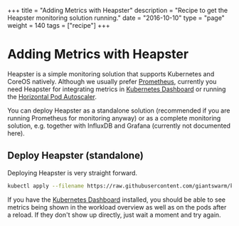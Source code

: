 +++
title = "Adding Metrics with Heapster"
description = "Recipe to get the Heapster monitoring solution running."
date = "2016-10-10"
type = "page"
weight = 140
tags = ["recipe"]
+++

# Adding Metrics with Heapster

Heapster is a simple monitoring solution that supports Kubernetes and CoreOS natively. Although we usually prefer [Prometheus](/guides/kubernetes-prometheus/), currently you need Heapster for integrating metrics in [Kubernetes Dashboard](http://docs.staging.gigantic.io/guides/install-kubernetes-dashboard/) or running the [Horizontal Pod Autoscaler](http://kubernetes.io/docs/user-guide/horizontal-pod-autoscaling/).

You can deploy Heapster as a standalone solution (recommended if you are running Prometheus for monitoring anyway) or as a complete monitoring solution, e.g. together with InfluxDB and Grafana (currently not documented here).

## Deploy Heapster (standalone)

Deploying Heapster is very straight forward.

```bash
kubectl apply --filename https://raw.githubusercontent.com/giantswarm/kubernetes-heapster/master/manifests-all.yaml
```

If you have the [Kubernetes Dashboard](http://docs.staging.gigantic.io/guides/install-kubernetes-dashboard/) installed, you should be able to see metrics being shown in the workload overview as well as on the pods after a reload. If they don't show up directly, just wait a moment and try again.
